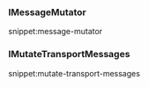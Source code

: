 
### IMessageMutator

snippet:message-mutator


### IMutateTransportMessages

snippet:mutate-transport-messages

